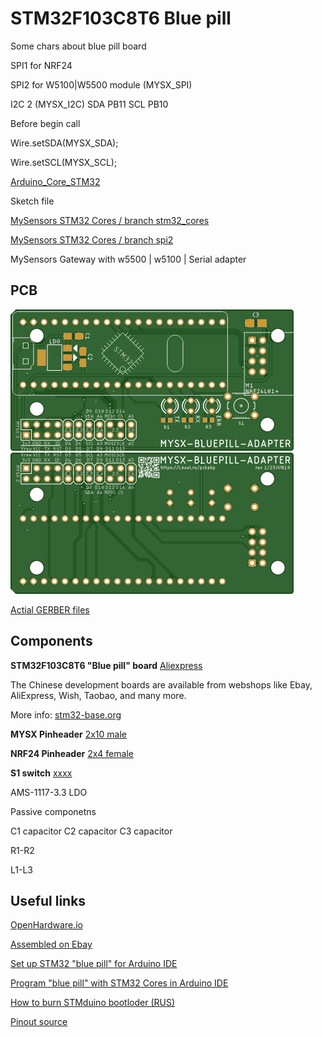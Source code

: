 # STM32F103C8T6 Blue pill

Some chars about blue pill board

SPI1 for NRF24

SPI2 for W5100|W5500 module (MYSX_SPI)

I2C 2 (MYSX_I2C) SDA PB11  SCL PB10

Before begin call

  Wire.setSDA(MYSX_SDA);

  Wire.setSCL(MYSX_SCL);


[Arduino_Core_STM32](https://github.com/stm32duino/Arduino_Core_STM32) 

Sketch file

[MySensors STM32 Cores / branch stm32_cores](https://github.com/KooLru/MySensors/tree/stm32_cores)

[MySensors STM32 Cores / branch spi2](https://github.com/KooLru/Ethernet/tree/spi2)


MySensors Gateway with w5500 | w5100 | Serial adapter

## PCB
![TOP](images/pcb_rev1_top.png) 
![Bottom](images/pcb_rev1_bottom.png)

[Actial GERBER files](pcb/bluepill_rev1_2019-06-23.zip) 

## Components

**STM32F103C8T6 "Blue pill" board**  [Aliexpress](https://l.kool.ru/stm32)

The Chinese development boards are available from webshops like Ebay, AliExpress, Wish, Taobao, and many more. 

More info: [stm32-base.org](https://stm32-base.org/boards/STM32F103C8T6-Blue-Pill.html) 

**MYSX Pinheader** [2x10 male](http://ali.pub/3063a0 ) 

**NRF24 Pinheader** [2x4 female](https://l.kool.ru/hdrf1r)

**S1 switch** [xxxx](https://l.kool.ru/) 

AMS-1117-3.3 LDO

Passive componetns

C1 capacitor
C2 capacitor
C3 capacitor

R1-R2 

L1-L3

## Useful links
[OpenHardware.io](https://www.openhardware.io/view/793/MySX-STM32-BluePill)

[Assembled on Ebay](https://www.ebay.com/itm/383620630882)

[Set up STM32 "blue pill" for Arduino IDE](https://www.onetransistor.eu/2017/11/stm32-bluepill-arduino-ide.html)

[Program "blue pill" with STM32 Cores in Arduino IDE](https://www.onetransistor.eu/2020/01/stm32-bluepill-arduino-support.html)

[How to burn STMduino bootloder (RUS)](https://elchupanibrei.livejournal.com/30157.html)

[Pinout source](https://predictabledesigns.com/introduction-stm32-blue-pill-stm32duino/)

